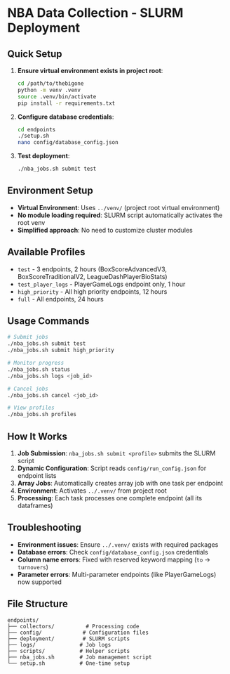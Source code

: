 # NBA Data Collection - SLURM Deployment

## Quick Setup

1. **Ensure virtual environment exists in project root**:
   ```bash
   cd /path/to/thebigone
   python -m venv .venv
   source .venv/bin/activate
   pip install -r requirements.txt
   ```

2. **Configure database credentials**:
   ```bash
   cd endpoints
   ./setup.sh
   nano config/database_config.json
   ```

3. **Test deployment**:
   ```bash
   ./nba_jobs.sh submit test
   ```

## Environment Setup

- **Virtual Environment**: Uses `../venv/` (project root virtual environment)
- **No module loading required**: SLURM script automatically activates the root venv
- **Simplified approach**: No need to customize cluster modules

## Available Profiles

- `test` - 3 endpoints, 2 hours (BoxScoreAdvancedV3, BoxScoreTraditionalV2, LeagueDashPlayerBioStats)
- `test_player_logs` - PlayerGameLogs endpoint only, 1 hour  
- `high_priority` - All high priority endpoints, 12 hours
- `full` - All endpoints, 24 hours

## Usage Commands

```bash
# Submit jobs
./nba_jobs.sh submit test
./nba_jobs.sh submit high_priority

# Monitor progress
./nba_jobs.sh status
./nba_jobs.sh logs <job_id>

# Cancel jobs
./nba_jobs.sh cancel <job_id>

# View profiles
./nba_jobs.sh profiles
```

## How It Works

1. **Job Submission**: `nba_jobs.sh submit <profile>` submits the SLURM script
2. **Dynamic Configuration**: Script reads `config/run_config.json` for endpoint lists
3. **Array Jobs**: Automatically creates array job with one task per endpoint
4. **Environment**: Activates `../.venv/` from project root
5. **Processing**: Each task processes one complete endpoint (all its dataframes)

## Troubleshooting

- **Environment issues**: Ensure `../.venv/` exists with required packages
- **Database errors**: Check `config/database_config.json` credentials
- **Column name errors**: Fixed with reserved keyword mapping (`to` → `turnovers`)
- **Parameter errors**: Multi-parameter endpoints (like PlayerGameLogs) now supported

## File Structure

```
endpoints/
├── collectors/          # Processing code
├── config/             # Configuration files
├── deployment/         # SLURM scripts
├── logs/              # Job logs
├── scripts/           # Helper scripts
├── nba_jobs.sh        # Job management script
└── setup.sh           # One-time setup
```
